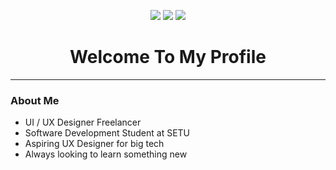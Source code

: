 <!-- Monotone Black README -->

<p align="center">
  <img src="https://img.shields.io/badge/GitHub-000000?style=for-the-badge&logo=github&logoColor=white" />
  <img src="https://img.shields.io/badge/Code-000000?style=for-the-badge&logo=visualstudiocode&logoColor=white" />
  <img src="https://img.shields.io/badge/Terminal-000000?style=for-the-badge&logo=gnu-bash&logoColor=white" />
</p>

<h1 align="center">Welcome To My Profile</h1>

---

### About Me
- UI / UX Designer Freelancer 
- Software Development Student at SETU
- Aspiring UX Designer for big tech
- Always looking to learn something new

